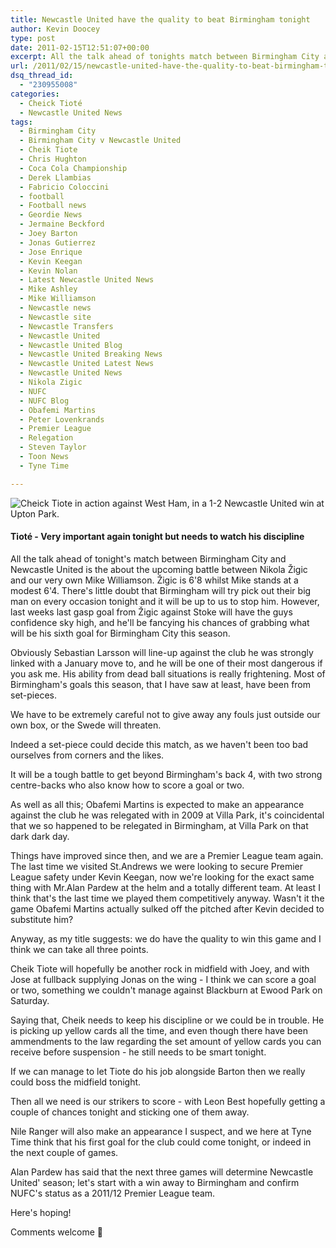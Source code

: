 ```yaml
---
title: Newcastle United have the quality to beat Birmingham tonight
author: Kevin Doocey
type: post
date: 2011-02-15T12:51:07+00:00
excerpt: All the talk ahead of tonights match between Birmingham City and Newcastle United is the about the upcoming battle..
url: /2011/02/15/newcastle-united-have-the-quality-to-beat-birmingham-tonight/
dsq_thread_id:
  - "230955008"
categories:
  - Cheick Tioté
  - Newcastle United News
tags:
  - Birmingham City
  - Birmingham City v Newcastle United
  - Cheik Tiote
  - Chris Hughton
  - Coca Cola Championship
  - Derek Llambias
  - Fabricio Coloccini
  - football
  - Football news
  - Geordie News
  - Jermaine Beckford
  - Joey Barton
  - Jonas Gutierrez
  - Jose Enrique
  - Kevin Keegan
  - Kevin Nolan
  - Latest Newcastle United News
  - Mike Ashley
  - Mike Williamson
  - Newcastle news
  - Newcastle site
  - Newcastle Transfers
  - Newcastle United
  - Newcastle United Blog
  - Newcastle United Breaking News
  - Newcastle United Latest News
  - Newcastle United News
  - Nikola Zigic
  - NUFC
  - NUFC Blog
  - Obafemi Martins
  - Peter Lovenkrands
  - Premier League
  - Relegation
  - Steven Taylor
  - Toon News
  - Tyne Time

---
```

![Cheick Tiote in action against West Ham, in a 1-2 Newcastle United win at Upton Park.](http://www.tynetime.com/wp-content/uploads/2011/02/CheikTiote.jpg "Cheick Tiote")

#### Tioté - Very important again tonight but needs to watch his discipline

All the talk ahead of tonight's match between Birmingham City and Newcastle United is the about the upcoming battle between Nikola Žigic and our very own Mike Williamson. Žigic is 6'8 whilst Mike stands at a modest 6'4. There's little doubt that Birmingham will try pick out their big man on every occasion tonight and it will be up to us to stop him. However, last weeks last gasp goal from Žigic  against Stoke will have the guys confidence sky high, and he'll be fancying his chances of grabbing what will be his sixth goal for Birmingham City this season.

Obviously Sebastian Larsson will line-up against the club he was strongly linked with a January move to, and he will be one of their most dangerous if you ask me. His ability from dead ball situations is really frightening. Most of Birmingham's goals this season, that I have saw at least, have been from set-pieces.

We have to be extremely careful not to give away any fouls just outside our own box, or the Swede will threaten.

Indeed a set-piece could decide this match, as we haven't been too bad ourselves from corners and the likes.

It will be a tough battle to get beyond Birmingham's back 4, with two strong centre-backs who also know how to score a goal or two.

As well as all this; Obafemi Martins is expected to make an appearance against the club he was relegated with in 2009 at Villa Park, it's coincidental that we so happened to be relegated in Birmingham, at Villa Park on that dark dark day.

Things have improved since then, and we are a Premier League team again. The last time we visited St.Andrews we were looking to secure Premier League safety under Kevin Keegan, now we're looking for the exact same thing with Mr.Alan Pardew at the helm and a totally different team. At least I think that's the last time we played them competitively anyway. Wasn't it the game Obafemi Martins actually sulked off the pitched after Kevin decided to substitute him?

Anyway, as my title suggests: we do have the quality to win this game and I think we can take all three points.

Cheik Tiote will hopefully be another rock in midfield with Joey, and with Jose at fullback supplying Jonas on the wing - I think we can score a goal or two, something we couldn't manage against Blackburn at Ewood Park on Saturday.

Saying that, Cheik needs to keep his discipline or we could be in trouble. He is picking up yellow cards all the time, and even though there have been ammendments to the law regarding the set amount of yellow cards you can receive before suspension - he still needs to be smart tonight.

If we can manage to let Tiote do his job alongside Barton then we really could boss the midfield tonight.

Then all we need is our strikers to score - with Leon Best hopefully getting a couple of chances tonight and sticking one of them away.

Nile Ranger will also make an appearance I suspect, and we here at Tyne Time think that his first goal for the club could come tonight, or indeed in the next couple of games.

Alan Pardew has said that the next three games will determine Newcastle United' season; let's start with a win away to Birmingham and confirm NUFC's status as a 2011/12 Premier League team.

Here's hoping!

Comments welcome 🙂
